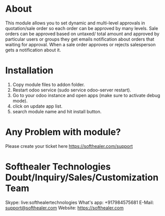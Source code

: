 About
============
This module allows you to set dynamic and multi-level approvals in quotation/sale order so each order can be approved by many levels. Sale orders can be approved based on untaxed/ total amount and approved by particular users or groups they get emails notification about orders that waiting for approval. When a sale order approves or rejects salesperson gets a notification about it.

Installation
============
1) Copy module files to addon folder.
2) Restart odoo service (sudo service odoo-server restart).
3) Go to your odoo instance and open apps (make sure to activate debug mode).
4) click on update app list.
5) search module name and hit install button.

Any Problem with module?
=====================================
Please create your ticket here https://softhealer.com/support

Softhealer Technologies Doubt/Inquiry/Sales/Customization Team
=====================================
Skype: live:softhealertechnologies
What's app: +917984575681
E-Mail: support@softhealer.com
Website: https://softhealer.com
